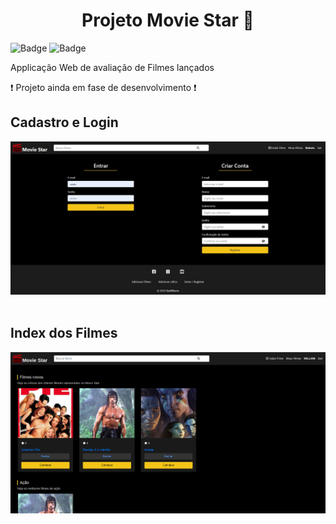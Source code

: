 # <center>Projeto  Movie Star :movie_camera: </center>
![Badge](https://img.shields.io/static/v1?label=PHP&message=8.1.1&color=blue&style=for-the-badge&logo=PHP&)
![Badge](https://img.shields.io/static/v1?label=Bootstrap&message=4.5.3&color=white&style=for-the-badge&logo=Bootstrap)

Applicação Web de avaliação de Filmes lançados


:heavy_exclamation_mark: Projeto ainda em fase de desenvolvimento :exclamation:


## Cadastro e Login
![finance control](assets/moviestar.jpg)
&nbsp;

## Index dos Filmes
![finance control](assets/index.png)
&nbsp;